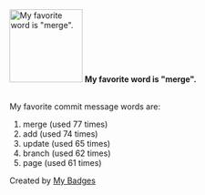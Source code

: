 <img src="https://my-badges.github.io/my-badges/favorite-word.png" alt="My favorite word is &quot;merge&quot;." title="My favorite word is &quot;merge&quot;." width="128">
<strong>My favorite word is &quot;merge&quot;.</strong>
<br><br>

My favorite commit message words are:

1. merge (used 77 times)
2. add (used 74 times)
3. update (used 65 times)
4. branch (used 62 times)
5. page (used 61 times)


Created by <a href="https://github.com/my-badges/my-badges">My Badges</a>